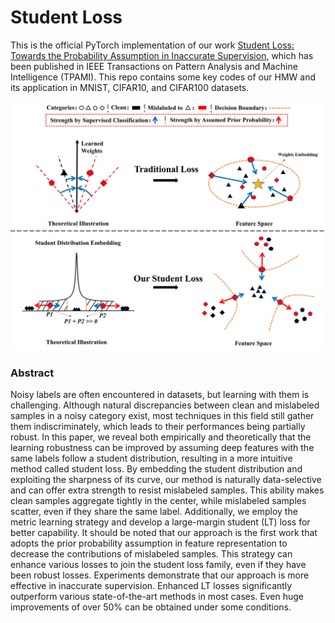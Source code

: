 # Student Loss
This is the official PyTorch implementation of our work [Student Loss: Towards the Probability Assumption in Inaccurate Supervision](https://ieeexplore.ieee.org/abstract/document/10412669), which has been published in IEEE Transactions on Pattern Analysis and Machine Intelligence (TPAMI). This repo contains some key codes of our HMW and its application in MNIST, CIFAR10, and CIFAR100 datasets.<br>
<div align=center>
<img width="800" src="https://github.com/Zhangshuojackpot/Student-Loss/blob/main/introduction.png"/>
</div>

### Abstract
Noisy labels are often encountered in datasets, but learning with them is challenging. Although natural discrepancies between clean and mislabeled samples in a noisy category exist, most techniques in this field still gather them indiscriminately, which leads to their performances being partially robust. In this paper, we reveal both empirically and theoretically that the learning robustness can be improved by assuming deep features with the same labels follow a student distribution, resulting in a more intuitive method called student loss. By embedding the student distribution and exploiting the sharpness of its curve, our method is naturally data-selective and can offer extra strength to resist mislabeled samples. This ability makes clean samples aggregate tightly in the center, while mislabeled samples scatter, even if they share the same label. Additionally, we employ the metric learning strategy and develop a large-margin student (LT) loss for better capability. It should be noted that our approach is the first work that adopts the prior probability assumption in feature representation to decrease the contributions of mislabeled samples. This strategy can enhance various losses to join the student loss family, even if they have been robust losses. Experiments demonstrate that our approach is more effective in inaccurate supervision. Enhanced LT losses significantly outperform various state-of-the-art methods in most cases. Even huge improvements of over 50% can be obtained under some conditions.
